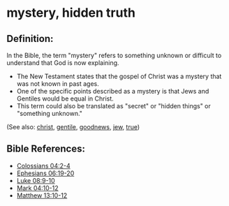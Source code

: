 # mystery, hidden truth #

## Definition: ##

In the Bible, the term "mystery" refers to something unknown or difficult to understand that God is now explaining.

* The New Testament states that the gospel of Christ was a mystery that was not known in past ages.
* One of the specific points described as a mystery is that Jews and Gentiles would be equal in Christ.
* This term could also be translated as "secret" or "hidden things" or "something unknown."

(See also: [christ](../kt/christ.md), [gentile](../other/gentile.md), [goodnews](../kt/goodnews.md), [jew](../other/jew.md), [true](../kt/true.md))

## Bible References: ##

* [Colossians 04:2-4](https://door43.org/en/bible/notes/col/04/02)
* [Ephesians 06:19-20](https://door43.org/en/bible/notes/eph/06/19)
* [Luke 08:9-10](https://door43.org/en/bible/notes/luk/08/09)
* [Mark 04:10-12](https://door43.org/en/bible/notes/mrk/04/10)
* [Matthew 13:10-12](https://door43.org/en/bible/notes/mat/13/10)


